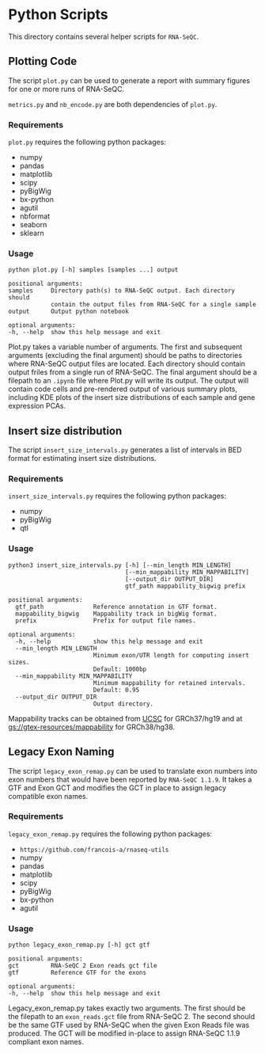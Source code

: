 # Python Scripts

This directory contains several helper scripts for `RNA-SeQC`.

## Plotting Code

The script `plot.py` can be used to generate a report with summary figures for one or more runs of RNA-SeQC.

`metrics.py` and `nb_encode.py` are both dependencies of `plot.py`.

### Requirements

`plot.py` requires the following python packages:

* numpy
* pandas
* matplotlib
* scipy
* pyBigWig
* bx-python
* agutil
* nbformat
* seaborn
* sklearn

### Usage

```
python plot.py [-h] samples [samples ...] output

positional arguments:
samples     Directory path(s) to RNA-SeQC output. Each directory should
            contain the output files from RNA-SeQC for a single sample
output      Output python notebook

optional arguments:
-h, --help  show this help message and exit
```

Plot.py takes a variable number of arguments. The first and subsequent arguments (excluding the final argument) should be paths to directories where RNA-SeQC output files are located. Each directory should contain output friles from a single run of RNA-SeQC. The final argument should be a filepath to an `.ipynb` file where Plot.py will write its output. The output will contain code cells and pre-rendered output of various summary plots, including  KDE plots of the insert size distributions of each sample and gene expression PCAs.

## Insert size distribution

The script `insert_size_intervals.py` generates a list of intervals in BED format for estimating insert size distributions.

### Requirements

`insert_size_intervals.py` requires the following python packages:

* numpy
* pyBigWig
* qtl

### Usage

```
python3 insert_size_intervals.py [-h] [--min_length MIN_LENGTH]
                                 [--min_mappability MIN_MAPPABILITY]
                                 [--output_dir OUTPUT_DIR]
                                 gtf_path mappability_bigwig prefix

positional arguments:
  gtf_path              Reference annotation in GTF format.
  mappability_bigwig    Mappability track in bigWig format.
  prefix                Prefix for output file names.

optional arguments:
  -h, --help            show this help message and exit
  --min_length MIN_LENGTH
                        Minimum exon/UTR length for computing insert sizes.
                        Default: 1000bp
  --min_mappability MIN_MAPPABILITY
                        Minimum mappability for retained intervals. 
                        Default: 0.95
  --output_dir OUTPUT_DIR
                        Output directory.
```
Mappability tracks can be obtained from [UCSC](https://genome.ucsc.edu/cgi-bin/hgFileUi?db=hg19&g=wgEncodeMapability) for GRCh37/hg19 and at [gs://gtex-resources/mappability](https://console.cloud.google.com/storage/browser/gtex-resources/mappability) for GRCh38/hg38.

## Legacy Exon Naming

The script `legacy_exon_remap.py` can be used to translate exon numbers into exon numbers that would have been reported by `RNA-SeQC 1.1.9`. It takes a GTF and Exon GCT and modifies the GCT in place to assign legacy compatible exon names.

### Requirements

`legacy_exon_remap.py` requires the following python packages:

* `https://github.com/francois-a/rnaseq-utils`
* numpy
* pandas
* matplotlib
* scipy
* pyBigWig
* bx-python
* agutil

### Usage

```
python legacy_exon_remap.py [-h] gct gtf

positional arguments:
gct         RNA-SeQC 2 Exon reads gct file
gtf         Reference GTF for the exons

optional arguments:
-h, --help  show this help message and exit
```

Legacy_exon_remap.py takes exactly two arguments. The first should be the filepath to an `exon_reads.gct` file from RNA-SeQC 2. The second should be the same GTF used by RNA-SeQC when the given Exon Reads file was produced. The GCT will be modified in-place to assign RNA-SeQC 1.1.9 compliant exon names.

